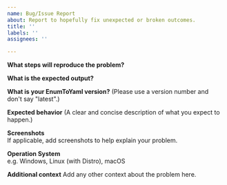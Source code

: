 ```yaml
---
name: Bug/Issue Report
about: Report to hopefully fix unexpected or broken outcomes.
title: ''
labels: ''
assignees: ''

---
```


**What steps will reproduce the problem?**  


**What is the expected output?**  


**What is your EnumToYaml version?** (Please use a version number and don't say "latest".)  


**Expected behavior** (A clear and concise description of what you expect to happen.)  


**Screenshots**  
If applicable, add screenshots to help explain your problem.


**Operation System**  
e.g. Windows, Linux (with Distro), macOS  

**Additional context**
Add any other context about the problem here.
